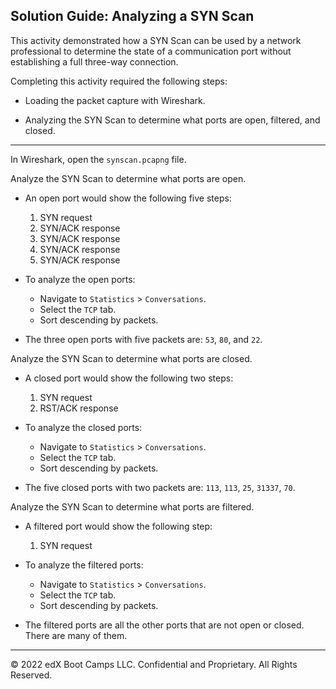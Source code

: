 ## Solution Guide: Analyzing a SYN Scan

This activity demonstrated how a SYN Scan can be used by a network professional to determine the state of a communication port without establishing a full three-way connection.  

Completing this activity required the following steps:

   - Loading the packet capture with Wireshark.
   
   - Analyzing the SYN Scan to determine what ports are open, filtered, and closed. 
	
---

In Wireshark, open the `synscan.pcapng` file.

Analyze the SYN Scan to determine what ports are open.

- An open port would show the following five steps:
   1. SYN request
   2. SYN/ACK response
   3. SYN/ACK response
   4. SYN/ACK response
   5. SYN/ACK response
	
- To analyze the open ports:

   - Navigate to `Statistics` > `Conversations`.
   - Select the `TCP` tab.
   - Sort descending by packets.

- The three open ports with five packets are: `53`, `80`, and `22`.

 
Analyze the SYN Scan to determine what ports are closed.


- A closed port would show the following two steps:
	
   1. SYN request
   2.  RST/ACK response
      
- To analyze the closed ports:

   - Navigate to `Statistics` > `Conversations`. 
   - Select the `TCP` tab.
   - Sort descending by packets. 

- The five closed ports with two packets are: `113`, `113`, `25`, `31337`, `70`.


Analyze the SYN Scan to determine what ports are filtered. 


- A filtered port would show the following step:
	
   1. SYN request
	
- To analyze the filtered ports:

   - Navigate to `Statistics` > `Conversations`. 
   - Select the `TCP` tab.
   - Sort descending by packets. 

- The filtered ports are all the other ports that are not open or closed. There are many of them.

---
© 2022 edX Boot Camps LLC. Confidential and Proprietary. All Rights Reserved.



